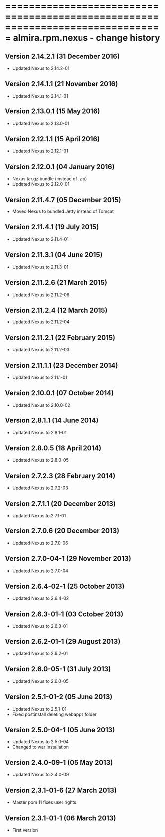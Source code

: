 ===============================================================================
almira.rpm.nexus - change history
===============================================================================

Version 2.14.2.1 (31 December 2016)
-----------------------------------
* Updated Nexus to 2.14.2-01


Version 2.14.1.1 (21 November 2016)
-----------------------------------
* Updated Nexus to 2.14.1-01


Version 2.13.0.1 (15 May 2016)
------------------------------
* Updated Nexus to 2.13.0-01


Version 2.12.1.1 (15 April 2016)
--------------------------------
* Updated Nexus to 2.12.1-01


Version 2.12.0.1 (04 January 2016)
----------------------------------
* Nexus tar.gz bundle (instead of .zip)
* Updated Nexus to 2.12.0-01


Version 2.11.4.7 (05 December 2015)
-----------------------------------
* Moved Nexus to bundled Jetty instead of Tomcat


Version 2.11.4.1 (19 July 2015)
-------------------------------
* Updated Nexus to 2.11.4-01


Version 2.11.3.1 (04 June 2015)
-------------------------------
* Updated Nexus to 2.11.3-01


Version 2.11.2.6 (21 March 2015)
--------------------------------
* Updated Nexus to 2.11.2-06


Version 2.11.2.4 (12 March 2015)
--------------------------------
* Updated Nexus to 2.11.2-04


Version 2.11.2.1 (22 February 2015)
-----------------------------------
* Updated Nexus to 2.11.2-03


Version 2.11.1.1 (23 December 2014)
-----------------------------------
* Updated Nexus to 2.11.1-01


Version 2.10.0.1 (07 October 2014)
----------------------------------
* Updated Nexus to 2.10.0-02


Version 2.8.1.1 (14 June 2014)
------------------------------
* Updated Nexus to 2.8.1-01


Version 2.8.0.5 (18 April 2014)
----------------------------------
* Updated Nexus to 2.8.0-05


Version 2.7.2.3 (28 February 2014)
----------------------------------
* Updated Nexus to 2.7.2-03


Version 2.7.1.1 (20 December 2013)
----------------------------------
* Updated Nexus to 2.7.1-01


Version 2.7.0.6 (20 December 2013)
----------------------------------
* Updated Nexus to 2.7.0-06


Version 2.7.0-04-1 (29 November 2013)
-------------------------------------
* Updated Nexus to 2.7.0-04


Version 2.6.4-02-1 (25 October 2013)
------------------------------------
* Updated Nexus to 2.6.4-02


Version 2.6.3-01-1 (03 October 2013)
------------------------------------
* Updated Nexus to 2.6.3-01


Version 2.6.2-01-1 (29 August 2013)
-----------------------------------
* Updated Nexus to 2.6.2-01


Version 2.6.0-05-1 (31 July 2013)
---------------------------------
* Updated Nexus to 2.6.0-05


Version 2.5.1-01-2 (05 June 2013)
---------------------------------
* Updated Nexus to 2.5.1-01
* Fixed postinstall deleting webapps folder


Version 2.5.0-04-1 (05 June 2013)
---------------------------------
* Updated Nexus to 2.5.0-04
* Changed to war installation


Version 2.4.0-09-1 (05 May 2013)
--------------------------------
* Updated Nexus to 2.4.0-09


Version 2.3.1-01-6 (27 March 2013)
----------------------------------
* Master pom 11 fixes user rights


Version 2.3.1-01-1 (06 March 2013)
----------------------------------
* First version
